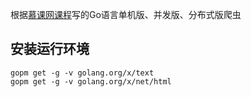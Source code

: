 根据[慕课网课程](https://coding.imooc.com/learn/list/180.html)写的Go语言单机版、并发版、分布式版爬虫

## 安装运行环境
`gopm get -g -v golang.org/x/text`  
`gopm get -g -v golang.org/x/net/html`  